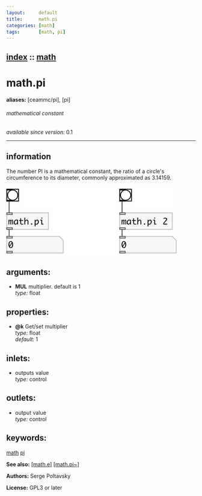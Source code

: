 ```yaml
---
layout:     default
title:      math.pi
categories: [math]
tags:       [math, pi]
---
```

[index](index.html) :: [math](category_math.html)
---

# math.pi
**aliases:** [ceammc/pi], [pi]


###### mathematical constant

*available since version:* 0.1

---


## information
The number PI is a mathematical constant, the ratio of a circle&#39;s circumference to its diameter, commonly approximated as 3.14159.


[![example](../examples/img/math.pi.jpg)](../examples/pd/math.pi.pd)



## arguments:

* **MUL**
multiplier. default is 1<br>
_type:_ float<br>





## properties:

* **@k** 
Get/set multiplier<br>
_type:_ float<br>
_default:_ 1<br>



## inlets:

* outputs value<br>
_type:_ control



## outlets:

* output value<br>
_type:_ control



## keywords:

[math](keywords/math.html)
[pi](keywords/pi.html)



**See also:**
[\[math.e\]](math.e.html)
[\[math.pi~\]](math.pi~.html)




**Authors:** Serge Poltavsky




**License:** GPL3 or later






